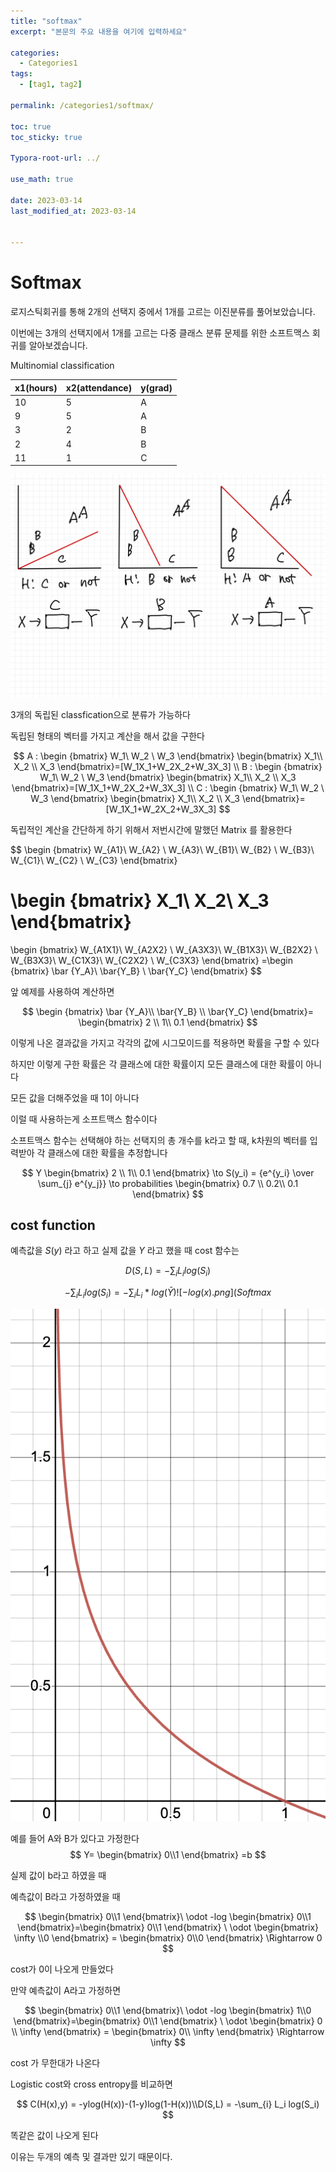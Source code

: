 ```yaml
---
title: "softmax"
excerpt: "본문의 주요 내용을 여기에 입력하세요"

categories:
  - Categories1
tags:
  - [tag1, tag2]

permalink: /categories1/softmax/

toc: true
toc_sticky: true

Typora-root-url: ../

use_math: true

date: 2023-03-14
last_modified_at: 2023-03-14


---
```




# Softmax

로지스틱회귀를 통해 2개의 선택지 중에서 1개를 고르는 이진분류를 풀어보았습니다.

이번에는 3개의 선택지에서 1개를 고르는 다중 클래스 분류 문제를 위한 소프트맥스 회귀를 알아보겠습니다.

Multinomial classification

| x1(hours) | x2(attendance) | y(grad) |
| --- | --- | --- |
| 10 | 5 |  A |
| 9 | 5 | A |
| 3 | 2 | B |
| 2 | 4 | B |
| 11 | 1 | C |

![softmax](/assets/images/posts_img/2023-03-14-softmax/softmax.jpg)

3개의 독립된 classfication으로 분류가 가능하다

독립된 형태의 벡터를 가지고 계산을 해서 값을 구한다

$$
 A  : \begin {bmatrix}
W_1\ W_2 \ W_3
\end{bmatrix}
\begin{bmatrix}
 X_1\\ 
 X_2 \\ 
 X_3 
\end{bmatrix}=[W_1X_1+W_2X_2+W_3X_3]
\\
B : \begin {bmatrix}
W_1\ W_2 \ W_3
\end{bmatrix}
\begin{bmatrix}
 X_1\\ 
 X_2 \\ 
 X_3 
\end{bmatrix}=[W_1X_1+W_2X_2+W_3X_3]
\\
C : \begin {bmatrix}
W_1\ W_2 \ W_3
\end{bmatrix}
\begin{bmatrix}
 X_1\\ 
 X_2 \\ 
 X_3 
\end{bmatrix}=[W_1X_1+W_2X_2+W_3X_3]
$$

독립적인 계산을 간단하게 하기 위해서 저번시간에 말했던 Matrix 를 활용한다

$$
\begin {bmatrix}
W_{A1}\ W_{A2} \ W_{A3}\\
W_{B1}\ W_{B2} \ W_{B3}\\
W_{C1}\ W_{C2} \ W_{C3}
\end{bmatrix}

\begin {bmatrix}
X_1\\
X_2\\
X_3
\end{bmatrix}
=
\begin {bmatrix}
W_{A1X1}\ W_{A2X2} \ W_{A3X3}\\
W_{B1X3}\ W_{B2X2} \ W_{B3X3}\\
W_{C1X3}\ W_{C2X2} \ W_{C3X3}
\end{bmatrix}
=\begin {bmatrix}
\bar {Y_A}\\ \bar{Y_B} \\ \bar{Y_C}
\end{bmatrix}
$$

앞 예제를 사용하여 계산하면

$$
\begin {bmatrix}
\bar {Y_A}\\ \bar{Y_B} \\ \bar{Y_C}
\end{bmatrix}=
\begin{bmatrix}
2 \\ 1\\ 0.1
\end{bmatrix}
$$

이렇게 나온 결과값을 가지고 각각의 값에 시그모이드를 적용하면 확률을 구할 수 있다

하지만 이렇게 구한 확률은 각 클래스에 대한 확률이지 모든 클래스에 대한 확률이 아니다

모든 값을 더해주었을 때 1이 아니다

이럴 때 사용하는게 소프트맥스 함수이다

소프트맥스 함수는 선택해야 하는 선택지의 총 개수를 k라고 할 때, k차원의 벡터를 입력받아 각 클래스에 대한 확률을 추정합니다

$$
Y
\begin{bmatrix}
2 \\ 1\\ 0.1
\end{bmatrix}
\to 
S(y_i) = {e^{y_i} \over \sum_{j} e^{y_j}}
\to
probabilities
\begin{bmatrix}
0.7 \\ 0.2\\ 0.1
\end{bmatrix}
$$

## cost function

예측값을  $S(y)$  라고 하고  실제 값을    $Y$  라고 했을 때  cost 함수는

$$
D(S,L) = -\sum_{i} L_i log(S_i)
$$

$$
-\sum_{i} L_i log(S_i)=-\sum_{i}L_i * log(\bar Y)![-log(x).png](Softmax%20171be4085bb74d58a0900d9fcf3ac06c/-log(x).png)
$$

![-log(x)](/assets/images/posts_img/2023-03-14-softmax/-log(x).png)

예를 들어 A와 B가 있다고 가정한다
$$
Y= 
\begin{bmatrix}
0\\1
\end{bmatrix}
=b
$$

실제 값이 b라고 하였을 때 

예측값이 B라고 가정하였을 때

$$
\begin{bmatrix}
0\\1
\end{bmatrix}\ \odot -log
\begin{bmatrix}
0\\1
\end{bmatrix}=\begin{bmatrix}
0\\1
\end{bmatrix} \ \odot \begin{bmatrix}
\infty \\0
\end{bmatrix} = \begin{bmatrix}
0\\0
\end{bmatrix}
\Rightarrow  0
$$

cost가 0이 나오게 만들었다

만약 예측값이 A라고 가정하면 

$$
\begin{bmatrix}
0\\1
\end{bmatrix}\ \odot -log
\begin{bmatrix}
1\\0
\end{bmatrix}=\begin{bmatrix}
0\\1
\end{bmatrix} \ \odot \begin{bmatrix}
0 \\ \infty 
\end{bmatrix} = \begin{bmatrix}
0\\ \infty
\end{bmatrix}
\Rightarrow  \infty
$$

cost 가 무한대가  나온다

Logistic cost와 cross entropy를 비교하면 

$$
C(H(x),y) = -ylog(H(x))-(1-y)log(1-H(x))\\D(S,L) = -\sum_{i} L_i log(S_i)
$$

똑같은 값이 나오게 된다

이유는 두개의 예측 및 결과만 있기 때문이다.